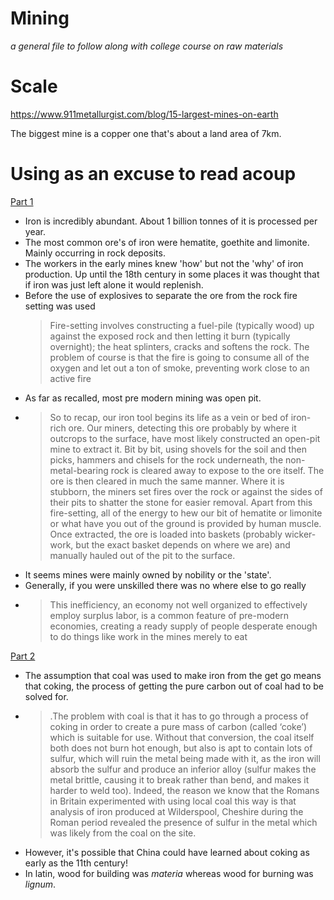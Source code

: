 # Mining

_a general file to follow along with college course on raw materials_



# Scale
https://www.911metallurgist.com/blog/15-largest-mines-on-earth

The biggest mine is a copper one that's about a land area of 7km.


# Using as an excuse to read acoup


[Part 1](https://acoup.blog/2020/09/18/collections-iron-how-did-they-make-it-part-i-mining/) 

* Iron is incredibly abundant. About 1 billion tonnes of it is processed per year.
* The most common ore's of iron were hematite, goethite and limonite. Mainly occurring in rock deposits.
* The workers in the early mines knew 'how' but not the 'why' of iron production. Up until the 18th century in some
  places it was thought that if iron was just left alone it would replenish.
* Before the use of explosives to separate the ore from the rock fire setting was used 
  > Fire-setting involves constructing a fuel-pile (typically wood) up against the exposed rock and then letting it burn
  (typically overnight); the heat splinters, cracks and softens the rock. The problem of course is that the fire is
  going to consume all of the oxygen and let out a ton of smoke, preventing work close to an active fire 
* As far as recalled, most pre modern mining was open pit. 
* > So to recap, our iron tool begins its life as a vein or bed of iron-rich ore. Our miners, detecting this ore
  probably by where it outcrops to the surface, have most likely constructed an open-pit mine to extract it. Bit by bit,
  using shovels for the soil and then picks, hammers and chisels for the rock underneath, the non-metal-bearing rock is
  cleared away to expose to the ore itself. The ore is then cleared in much the same manner. Where it is stubborn, the
  miners set fires over the rock or against the sides of their pits to shatter the stone for easier removal. Apart from
  this fire-setting, all of the energy to hew our bit of hematite or limonite or what have you out of the ground is
  provided by human muscle. Once extracted, the ore is loaded into baskets (probably wicker-work, but the exact basket
  depends on where we are) and manually hauled out of the pit to the surface.
* It seems mines were mainly owned by nobility or the 'state'. 
* Generally, if you were unskilled there was no where else to go really
* > This inefficiency, an economy not well organized to effectively employ surplus labor, is a common feature of
  pre-modern economies, creating a ready supply of people desperate enough to do things like work in the mines merely to
  eat

[Part 2](https://acoup.blog/2020/09/25/collections-iron-how-did-they-make-it-part-ii-trees-for-blooms/)

* The assumption that coal was used to make iron from the get go means that coking, the process of getting the pure
  carbon out of coal had to be solved for. 
* > .The problem with coal is that it has to go through a process of coking in order to create a pure mass of carbon
  (called ‘coke’) which is suitable for use. Without that conversion, the coal itself both does not burn hot enough, but
  also is apt to contain lots of sulfur, which will ruin the metal being made with it, as the iron will absorb the
  sulfur and produce an inferior alloy (sulfur makes the metal brittle, causing it to break rather than bend, and makes
  it harder to weld too). Indeed, the reason we know that the Romans in Britain experimented with using local coal this
  way is that analysis of iron produced at Wilderspool, Cheshire during the Roman period revealed the presence of sulfur
  in the metal which was likely from the coal on the site.
* However, it's possible that China could have learned about coking as early as the 11th century!
* In latin, wood for building was _materia_ whereas wood for burning was _lignum_.
